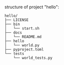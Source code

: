 

structure of project "hello":
```
hello/
├── LICENSE
├── bin
│   └── start.sh
├── docs
│   └── README.md
├── hello
│   └── world.py
├── pyproject.toml
└── tests
    └── world_tests.py
```


